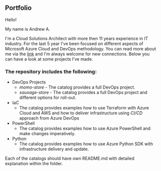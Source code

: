 
## Portfolio

Hello!

My name is Andrew A.

I'm a Cloud Solutions Architect with more then 11 years experience in IT industry. For the last 5 year I've been focused on different aspects of Microsoft Azure Cloud and DevOps methodology.
You can read more about me via the [link](https://www.linkedin.com/in/theabramoff/) and I'm always welcome for new connections.
Below you can have a look at some projects I've made.

### The repository includes the following:
- DevOps Projects
	-  *momo-store* - The catalog provides a full DevOps project.
	-  *sausage-store* - The catalog provides a full DevOps project and different options for roll-out.
- IaC
	- The catalog provides examples how to use Terraform with Azure Cloud and AWS and how to deliver infrastructure using *CI/CD* approach from Azure DevOps
- PowerShell
	- The catalog provides examples how to use Azure PowerShell and make changes imperatively.
- Python
	- The catalog provides examples how to use Azure Python SDK with infrastructure delivery and update.

Each of the catalogs should have own README.md with detailed explanation within the folder.